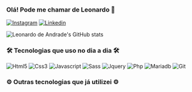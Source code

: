 ### Olá! Pode me chamar de Leonardo 👋

[![Instagram](https://img.shields.io/badge/Instagram-E4405F?style=for-the-badge&logo=instagram&logoColor=white)](https://www.instagram.com/leo.andradet/)
[![Linkedin](	https://img.shields.io/badge/LinkedIn-0077B5?style=for-the-badge&logo=linkedin&logoColor=white)](https://www.linkedin.com/in/leonardo-de-andrade-068277214/)

![Leonardo de Andrade's GitHub stats](https://github-readme-stats.vercel.app/api?username=andrade-leonardo&show_icons=true&theme=radical)

### 🛠 Tecnologias que uso no dia a dia 🛠
<div style="display: inline-block">
    <img alt="Html5" src="https://img.shields.io/badge/HTML5-E34F26?style=for-the-badge&logo=html5&logoColor=white"/>
    <img alt="Css3" src="https://img.shields.io/badge/CSS3-1572B6?style=for-the-badge&logo=css3&logoColor=white"/>
    <img alt="Javascript" src="https://img.shields.io/badge/JavaScript-F7DF1E?style=for-the-badge&logo=javascript&logoColor=black"/>
    <img alt="Sass" src="https://img.shields.io/badge/Sass-CC6699?style=for-the-badge&logo=sass&logoColor=white" />
    <img alt="Jquery" src="https://img.shields.io/badge/jQuery-0769AD?style=for-the-badge&logo=jquery&logoColor=white"/>
    <img alt="Php" src="https://img.shields.io/badge/PHP-777BB4?style=for-the-badge&logo=php&logoColor=white"/>
    <img alt="Mariadb" src="https://img.shields.io/badge/MariaDB-003545?style=for-the-badge&logo=mariadb&logoColor=white"/>
    <img alt="Git" src="https://img.shields.io/badge/GIT-E44C30?style=for-the-badge&logo=git&logoColor=white"/>
</div>

### ⚙️ Outras tecnologias que já utilizei ⚙️
<div style="display: inline-block">
    <img alt="" src="https://img.shields.io/badge/Java-ED8B00?style=for-the-badge&logo=java&logoColor=white" />
    <img alt="" src="https://img.shields.io/badge/React-20232A?style=for-the-badge&logo=react&logoColor=61DAFB" />
    <img alt="" src="https://img.shields.io/badge/Laravel-FF2D20?style=for-the-badge&logo=laravel&logoColor=white" />
    <img alt="" src="https://img.shields.io/badge/Spring-6DB33F?style=for-the-badge&logo=spring&logoColor=white" />
    <img alt="" src="https://img.shields.io/badge/Hibernate-59666C?style=for-the-badge&logo=Hibernate&logoColor=white" />
    <img alt="" src="" />
    <img alt="" src="" />
    <img alt="" src="" />
</div>
